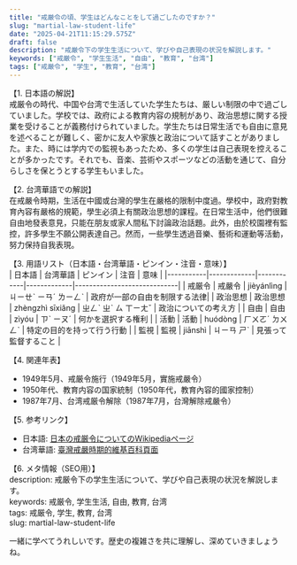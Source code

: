 ```yaml
---
title: "戒厳令の頃、学生はどんなことをして過ごしたのですか？"
slug: "martial-law-student-life"
date: "2025-04-21T11:15:29.575Z"
draft: false
description: "戒厳令下の学生生活について、学びや自己表現の状況を解説します。"
keywords: ["戒厳令", "学生生活", "自由", "教育", "台湾"]
tags: ["戒厳令", "学生", "教育", "台湾"]
---
```


【1. 日本語の解説】  
戒厳令の時代、中国や台湾で生活していた学生たちは、厳しい制限の中で過ごしていました。学校では、政府による教育内容の規制があり、政治思想に関する授業を受けることが義務付けられていました。学生たちは日常生活でも自由に意見を述べることが難しく、密かに友人や家族と政治について話すことがありました。また、時には学内での監視もあったため、多くの学生は自己表現を控えることが多かったです。それでも、音楽、芸術やスポーツなどの活動を通じて、自分らしさを保とうとする学生もいました。

【2. 台湾華語での解説】  
在戒嚴令時期，生活在中國或台灣的學生在嚴格的限制中度過。學校中，政府對教育內容有嚴格的規範，學生必須上有關政治思想的課程。在日常生活中，他們很難自由地發表意見，只能在朋友或家人間私下討論政治話題。此外，由於校園裡有監控，許多學生不願公開表達自己。然而，一些學生透過音樂、藝術和運動等活動，努力保持自我表現。

【3. 用語リスト（日本語・台湾華語・ピンイン・注音・意味）】  
| 日本語    | 台湾華語    | ピンイン   | 注音        | 意味                        |
|-----------|-------------|------------|-------------|-----------------------------|
| 戒厳令    | 戒嚴令      | jièyánlìng | ㄐㄧㄝˋ ㄧㄢˊ ㄌㄧㄥˋ | 政府が一部の自由を制限する法律|
| 政治思想  | 政治思想    | zhèngzhì sīxiǎng | ㄓㄥˋ ㄓˋ ㄙ ㄒㄧㄤˇ | 政治についての考え方          |
| 自由      | 自由        | zìyóu      | ㄗˋ ㄧㄡˊ    | 何かを選択する権利          |
| 活動      | 活動        | huódòng    | ㄏㄨㄛˊ ㄉㄨㄥˋ | 特定の目的を持って行う行動  |
| 監視      | 監視        | jiānshì    | ㄐㄧㄢ ㄕˋ  | 見張って監督すること         |

【4. 関連年表】  
- 1949年5月、戒厳令施行（1949年5月，實施戒嚴令）  
- 1950年代、教育内容の国家統制（1950年代，教育內容的國家控制）  
- 1987年7月、台湾戒厳令解除（1987年7月，台灣解除戒嚴令）  

【5. 参考リンク】  
- 日本語: [日本の戒厳令についてのWikipediaページ](https://ja.wikipedia.org/wiki/%E6%88%92%E5%8E%B3%E4%BB%A4)
- 台湾華語: [臺灣戒嚴時期的維基百科頁面](https://zh.wikipedia.org/wiki/%E6%88%B0%E6%99%82%E7%B7%A8%E5%88%B6)

【6. メタ情報（SEO用）】  
description: 戒厳令下の学生生活について、学びや自己表現の状況を解説します。  
keywords: 戒厳令, 学生生活, 自由, 教育, 台湾  
tags: 戒厳令, 学生, 教育, 台湾  
slug: martial-law-student-life

一緒に学べてうれしいです。歴史の複雑さを共に理解し、深めていきましょうね。